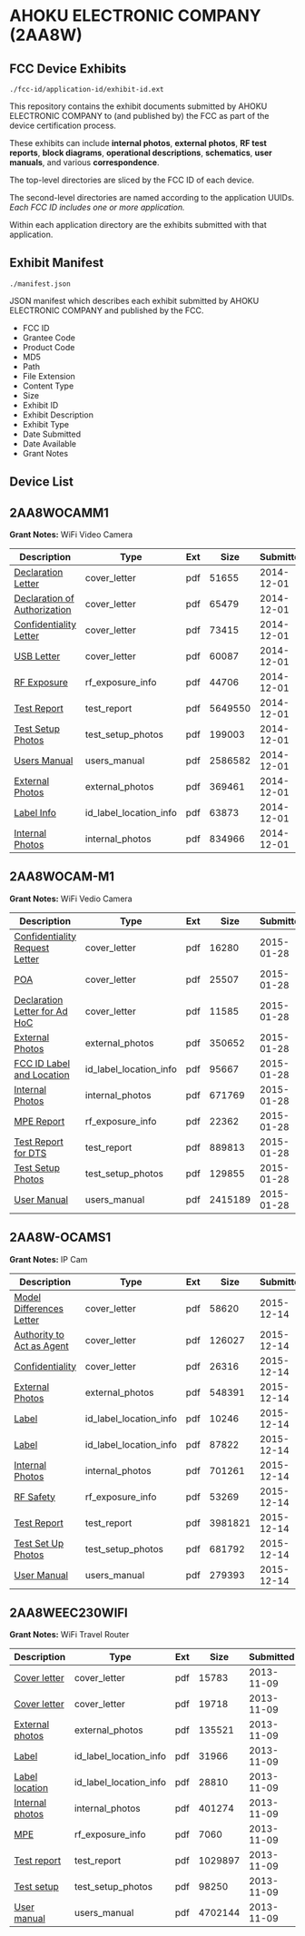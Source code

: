 # AHOKU ELECTRONIC COMPANY (2AA8W)
## FCC Device Exhibits

```
./fcc-id/application-id/exhibit-id.ext
```

This repository contains the exhibit documents submitted by AHOKU ELECTRONIC COMPANY to (and published by) the FCC as part of the device certification process.

These exhibits can include **internal photos**, **external photos**, **RF test reports**, **block diagrams**, **operational descriptions**, **schematics**, **user manuals**, and various **correspondence**.

The top-level directories are sliced by the FCC ID of each device.

The second-level directories are named according to the application UUIDs. *Each FCC ID includes one or more application.*

Within each application directory are the exhibits submitted with that application. 

## Exhibit Manifest

```
./manifest.json
```

JSON manifest which describes each exhibit submitted by AHOKU ELECTRONIC COMPANY and published by the FCC.

- FCC ID
- Grantee Code
- Product Code
- MD5
- Path
- File Extension
- Content Type
- Size
- Exhibit ID
- Exhibit Description
- Exhibit Type
- Date Submitted
- Date Available
- Grant Notes

## Device List
## 2AA8WOCAMM1
**Grant Notes:** WiFi Video Camera

| Description | Type | Ext | Size | Submitted | Available |
| ----------- | ---- | --- | ---- | --------- | --------- |
| [Declaration Letter](2AA8WOCAMM1/5c0eee32a196a91418dbca67a4b7c2f5/2459941.pdf) | cover_letter | pdf | 51655 | 2014-12-01 | 2014-12-01 |
| [Declaration of Authorization](2AA8WOCAMM1/5c0eee32a196a91418dbca67a4b7c2f5/2459942.pdf) | cover_letter | pdf | 65479 | 2014-12-01 | 2014-12-01 |
| [Confidentiality Letter](2AA8WOCAMM1/5c0eee32a196a91418dbca67a4b7c2f5/2459943.pdf) | cover_letter | pdf | 73415 | 2014-12-01 | 2014-12-01 |
| [USB Letter](2AA8WOCAMM1/5c0eee32a196a91418dbca67a4b7c2f5/2459945.pdf) | cover_letter | pdf | 60087 | 2014-12-01 | 2014-12-01 |
| [RF Exposure](2AA8WOCAMM1/5c0eee32a196a91418dbca67a4b7c2f5/2459938.pdf) | rf_exposure_info | pdf | 44706 | 2014-12-01 | 2014-12-01 |
| [Test Report](2AA8WOCAMM1/5c0eee32a196a91418dbca67a4b7c2f5/2459937.pdf) | test_report | pdf | 5649550 | 2014-12-01 | 2014-12-01 |
| [Test Setup Photos](2AA8WOCAMM1/5c0eee32a196a91418dbca67a4b7c2f5/2459954.pdf) | test_setup_photos | pdf | 199003 | 2014-12-01 | 2014-12-01 |
| [Users Manual](2AA8WOCAMM1/5c0eee32a196a91418dbca67a4b7c2f5/2459946.pdf) | users_manual | pdf | 2586582 | 2014-12-01 | 2014-12-01 |
| [External Photos](2AA8WOCAMM1/5c0eee32a196a91418dbca67a4b7c2f5/2459939.pdf) | external_photos | pdf | 369461 | 2014-12-01 | 2014-12-01 |
| [Label Info](2AA8WOCAMM1/5c0eee32a196a91418dbca67a4b7c2f5/2459944.pdf) | id_label_location_info | pdf | 63873 | 2014-12-01 | 2014-12-01 |
| [Internal Photos](2AA8WOCAMM1/5c0eee32a196a91418dbca67a4b7c2f5/2459940.pdf) | internal_photos | pdf | 834966 | 2014-12-01 | 2014-12-01 |
## 2AA8WOCAM-M1
**Grant Notes:** WiFi Vedio Camera

| Description | Type | Ext | Size | Submitted | Available |
| ----------- | ---- | --- | ---- | --------- | --------- |
| [Confidentiality Request Letter](2AA8WOCAM-M1/01f6ed2289c820be9669be73f8fcc5e1/2517130.pdf) | cover_letter | pdf | 16280 | 2015-01-28 | 2015-01-28 |
| [POA](2AA8WOCAM-M1/01f6ed2289c820be9669be73f8fcc5e1/2517131.pdf) | cover_letter | pdf | 25507 | 2015-01-28 | 2015-01-28 |
| [Declaration Letter for Ad HoC](2AA8WOCAM-M1/01f6ed2289c820be9669be73f8fcc5e1/2517132.pdf) | cover_letter | pdf | 11585 | 2015-01-28 | 2015-01-28 |
| [External Photos](2AA8WOCAM-M1/01f6ed2289c820be9669be73f8fcc5e1/2517133.pdf) | external_photos | pdf | 350652 | 2015-01-28 | 2015-01-28 |
| [FCC ID Label and Location](2AA8WOCAM-M1/01f6ed2289c820be9669be73f8fcc5e1/2517135.pdf) | id_label_location_info | pdf | 95667 | 2015-01-28 | 2015-01-28 |
| [Internal Photos](2AA8WOCAM-M1/01f6ed2289c820be9669be73f8fcc5e1/2517134.pdf) | internal_photos | pdf | 671769 | 2015-01-28 | 2015-01-28 |
| [MPE Report](2AA8WOCAM-M1/01f6ed2289c820be9669be73f8fcc5e1/2517138.pdf) | rf_exposure_info | pdf | 22362 | 2015-01-28 | 2015-01-28 |
| [Test Report for DTS](2AA8WOCAM-M1/01f6ed2289c820be9669be73f8fcc5e1/2517137.pdf) | test_report | pdf | 889813 | 2015-01-28 | 2015-01-28 |
| [Test Setup Photos](2AA8WOCAM-M1/01f6ed2289c820be9669be73f8fcc5e1/2517136.pdf) | test_setup_photos | pdf | 129855 | 2015-01-28 | 2015-01-28 |
| [User Manual](2AA8WOCAM-M1/01f6ed2289c820be9669be73f8fcc5e1/2517139.pdf) | users_manual | pdf | 2415189 | 2015-01-28 | 2015-01-28 |
## 2AA8W-OCAMS1
**Grant Notes:** IP Cam

| Description | Type | Ext | Size | Submitted | Available |
| ----------- | ---- | --- | ---- | --------- | --------- |
| [Model Differences Letter](2AA8W-OCAMS1/c5671ae5e68726f92519a658c48ca2f3/2841168.pdf) | cover_letter | pdf | 58620 | 2015-12-14 | 2015-12-17 |
| [Authority to Act as Agent](2AA8W-OCAMS1/c5671ae5e68726f92519a658c48ca2f3/2841169.pdf) | cover_letter | pdf | 126027 | 2015-12-14 | 2015-12-17 |
| [Confidentiality](2AA8W-OCAMS1/c5671ae5e68726f92519a658c48ca2f3/2841170.pdf) | cover_letter | pdf | 26316 | 2015-12-14 | 2015-12-17 |
| [External Photos](2AA8W-OCAMS1/c5671ae5e68726f92519a658c48ca2f3/2841172.pdf) | external_photos | pdf | 548391 | 2015-12-14 | 2015-12-17 |
| [Label](2AA8W-OCAMS1/c5671ae5e68726f92519a658c48ca2f3/2841175.pdf) | id_label_location_info | pdf | 10246 | 2015-12-14 | 2015-12-17 |
| [Label](2AA8W-OCAMS1/c5671ae5e68726f92519a658c48ca2f3/2841176.pdf) | id_label_location_info | pdf | 87822 | 2015-12-14 | 2015-12-17 |
| [Internal Photos](2AA8W-OCAMS1/c5671ae5e68726f92519a658c48ca2f3/2841173.pdf) | internal_photos | pdf | 701261 | 2015-12-14 | 2015-12-17 |
| [RF Safety](2AA8W-OCAMS1/c5671ae5e68726f92519a658c48ca2f3/2841182.pdf) | rf_exposure_info | pdf | 53269 | 2015-12-14 | 2015-12-17 |
| [Test Report](2AA8W-OCAMS1/c5671ae5e68726f92519a658c48ca2f3/2841180.pdf) | test_report | pdf | 3981821 | 2015-12-14 | 2015-12-17 |
| [Test Set Up Photos](2AA8W-OCAMS1/c5671ae5e68726f92519a658c48ca2f3/2841179.pdf) | test_setup_photos | pdf | 681792 | 2015-12-14 | 2015-12-17 |
| [User Manual](2AA8W-OCAMS1/c5671ae5e68726f92519a658c48ca2f3/2841186.pdf) | users_manual | pdf | 279393 | 2015-12-14 | 2015-12-17 |
## 2AA8WEEC230WIFI
**Grant Notes:** WiFi Travel Router

| Description | Type | Ext | Size | Submitted | Available |
| ----------- | ---- | --- | ---- | --------- | --------- |
| [Cover letter](2AA8WEEC230WIFI/c0b845e656b65698660cd261d0b9db5f/2115292.pdf) | cover_letter | pdf | 15783 | 2013-11-09 | 2013-11-09 |
| [Cover letter](2AA8WEEC230WIFI/c0b845e656b65698660cd261d0b9db5f/2115293.pdf) | cover_letter | pdf | 19718 | 2013-11-09 | 2013-11-09 |
| [External photos](2AA8WEEC230WIFI/c0b845e656b65698660cd261d0b9db5f/2115294.pdf) | external_photos | pdf | 135521 | 2013-11-09 | 2013-11-09 |
| [Label](2AA8WEEC230WIFI/c0b845e656b65698660cd261d0b9db5f/2115295.pdf) | id_label_location_info | pdf | 31966 | 2013-11-09 | 2013-11-09 |
| [Label location](2AA8WEEC230WIFI/c0b845e656b65698660cd261d0b9db5f/2115296.pdf) | id_label_location_info | pdf | 28810 | 2013-11-09 | 2013-11-09 |
| [Internal photos](2AA8WEEC230WIFI/c0b845e656b65698660cd261d0b9db5f/2115297.pdf) | internal_photos | pdf | 401274 | 2013-11-09 | 2013-11-09 |
| [MPE](2AA8WEEC230WIFI/c0b845e656b65698660cd261d0b9db5f/2115299.pdf) | rf_exposure_info | pdf | 7060 | 2013-11-09 | 2013-11-09 |
| [Test report](2AA8WEEC230WIFI/c0b845e656b65698660cd261d0b9db5f/2115301.pdf) | test_report | pdf | 1029897 | 2013-11-09 | 2013-11-09 |
| [Test setup](2AA8WEEC230WIFI/c0b845e656b65698660cd261d0b9db5f/2115302.pdf) | test_setup_photos | pdf | 98250 | 2013-11-09 | 2013-11-09 |
| [User manual](2AA8WEEC230WIFI/c0b845e656b65698660cd261d0b9db5f/2115303.pdf) | users_manual | pdf | 4702144 | 2013-11-09 | 2013-11-09 |

